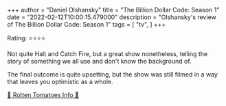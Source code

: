 +++
author = "Daniel Olshansky"
title = "The Billion Dollar Code: Season 1"
date = "2022-02-12T10:00:15.479000"
description = "Olshansky's review of The Billion Dollar Code: Season 1"
tags = [
    "tv",
]
+++

Rating: ⭐⭐⭐⭐

Not quite Halt and Catch Fire, but a great show nonetheless, telling the story of something we all use and don't know the background of.

The final outcome is quite upsetting, but the show was still filmed in a way that leaves you optimistic as a whole.

[🍅 Rotten Tomatoes Info 🍅](https://www.rottentomatoes.com//tv/the_billion_dollar_code/s01)